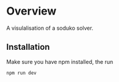 # Overview

A visulalisation of a soduko solver.

## Installation
Make sure you have npm installed, the run
```bash
npm run dev
```
